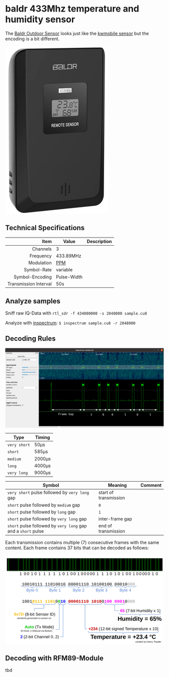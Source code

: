 # baldr 433Mhz temperature and humidity sensor

The [Baldr Outdoor Sensor](https://baldr.com/products/touch-buttons-lcd-weather-station-with-moon-phase-1) looks just like the [kwmobile sensor](../kwmobile/README.md) but the encoding is a bit different.

![Sensor](doc/baldr_sensor.png)

## Technical Specifications
Item | Value | Description
-------------: | ------------- | :-------------
Channels | 3 |
Frequency  | 433.89MHz | 
Modulation | [PPM](https://en.wikipedia.org/wiki/Pulse-position_modulation) | 
Symbol-Rate | variable |
Symbol-Encoding | Pulse-Width |
Transmission Interval | 50s | 

## Analyze samples

Sniff raw IQ-Data with `rtl_sdr -f 434000000 -s 2048000 sample.cu8`

Analyze with [inspectrum](https://github.com/miek/inspectrum): `$ inspectrum sample.cu8 -r 2048000`

## Decoding Rules

![Sample Annotation](doc/baldr_bits_raw_annotation.jpg)

Type | Timing
--- | --- 
`very short` | 50µs
`short` | 585µs
`medium` | 2000µs
`long` | 4000µs
`very long` | 9000µs

Symbol | Meaning | Comment
--- | --- | ---
`very short` pulse followed by `very long` gap | start of transmission |
`short` pulse followed by `medium` gap | `0` |
`short` pulse followed by `long` gap | `1` |
`short` pulse followed by `very long` gap | inter-frame gap |
`short` pulse followed by `very long` gap and a `short` pulse | end of transmission |

Each transmission contains multiple (7) consecutive frames with the same content. Each frame contains 37 bits that can be decoded as follows:

![Decoding Rules](doc/baldr_decoding_rules.png)

## Decoding with RFM89-Module

tbd